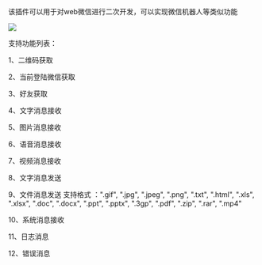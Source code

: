 ﻿该插件可以用于对web微信进行二次开发，可以实现微信机器人等类似功能

![](https://github.com/xuzeyu91/WebWx.Core/blob/master/custom1.gif)

支持功能列表：

1、二维码获取

2、当前登陆微信获取

3、好友获取

4、文字消息接收

5、图片消息接收

6、语音消息接收

7、视频消息接收

8、文字消息发送

9、文件消息发送  支持格式 ：".gif", ".jpg", ".jpeg", ".png", ".txt", ".html", ".xls", ".xlsx", ".doc", ".docx", ".ppt", ".pptx", ".3gp", ".pdf", ".zip", ".rar", ".mp4"

10、系统消息接收

11、日志消息

12、错误消息